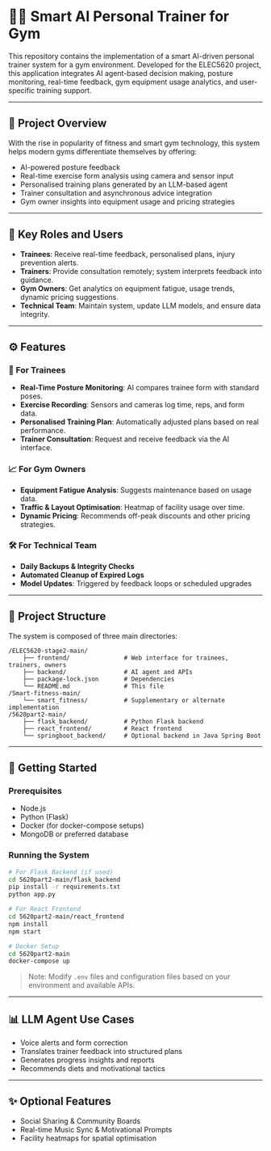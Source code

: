 # 🏋️‍♂️ Smart AI Personal Trainer for Gym

This repository contains the implementation of a smart AI-driven personal trainer system for a gym environment. Developed for the ELEC5620 project, this application integrates AI agent-based decision making, posture monitoring, real-time feedback, gym equipment usage analytics, and user-specific training support.

---

## 📌 Project Overview

With the rise in popularity of fitness and smart gym technology, this system helps modern gyms differentiate themselves by offering:
- AI-powered posture feedback
- Real-time exercise form analysis using camera and sensor input
- Personalised training plans generated by an LLM-based agent
- Trainer consultation and asynchronous advice integration
- Gym owner insights into equipment usage and pricing strategies

---

## 👥 Key Roles and Users

- **Trainees**: Receive real-time feedback, personalised plans, injury prevention alerts.
- **Trainers**: Provide consultation remotely; system interprets feedback into guidance.
- **Gym Owners**: Get analytics on equipment fatigue, usage trends, dynamic pricing suggestions.
- **Technical Team**: Maintain system, update LLM models, and ensure data integrity.

---

## ⚙️ Features

### 👤 For Trainees
- **Real-Time Posture Monitoring**: AI compares trainee form with standard poses.
- **Exercise Recording**: Sensors and cameras log time, reps, and form data.
- **Personalised Training Plan**: Automatically adjusted plans based on real performance.
- **Trainer Consultation**: Request and receive feedback via the AI interface.

### 📈 For Gym Owners
- **Equipment Fatigue Analysis**: Suggests maintenance based on usage data.
- **Traffic & Layout Optimisation**: Heatmap of facility usage over time.
- **Dynamic Pricing**: Recommends off-peak discounts and other pricing strategies.

### 🛠️ For Technical Team
- **Daily Backups & Integrity Checks**
- **Automated Cleanup of Expired Logs**
- **Model Updates**: Triggered by feedback loops or scheduled upgrades

---

## 📁 Project Structure

The system is composed of three main directories:

```
/ELEC5620-stage2-main/
    ├── frontend/               # Web interface for trainees, trainers, owners
    ├── backend/                # AI agent and APIs
    ├── package-lock.json       # Dependencies
    └── README.md               # This file
/Smart-fitness-main/
    └── smart_fitness/          # Supplementary or alternate implementation
/5620part2-main/
    ├── flask_backend/          # Python Flask backend
    ├── react_frontend/         # React frontend
    └── springboot_backend/     # Optional backend in Java Spring Boot
```

---

## 🚀 Getting Started

### Prerequisites
- Node.js
- Python (Flask)
- Docker (for docker-compose setups)
- MongoDB or preferred database

### Running the System

```bash
# For Flask Backend (if used)
cd 5620part2-main/flask_backend
pip install -r requirements.txt
python app.py

# For React Frontend
cd 5620part2-main/react_frontend
npm install
npm start

# Docker Setup
cd 5620part2-main
docker-compose up
```

> Note: Modify `.env` files and configuration files based on your environment and available APIs.

---

## 📊 LLM Agent Use Cases

- Voice alerts and form correction
- Translates trainer feedback into structured plans
- Generates progress insights and reports
- Recommends diets and motivational tactics

---

## ✨ Optional Features

- Social Sharing & Community Boards
- Real-time Music Sync & Motivational Prompts
- Facility heatmaps for spatial optimisation


